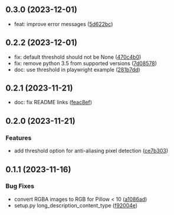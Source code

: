 ## 0.3.0 (2023-12-01)

* feat: improve error messages ([5d622bc](https://github.com/bmihelac/pytest-image-snapshot/commit/5d622bc))

## 0.2.2 (2023-12-01)

* fix: default threshold should not be None ([470c4b0](https://github.com/bmihelac/pytest-image-snapshot/commit/470c4b0))
* fix: remove python 3.5 from supported versions ([7d08578](https://github.com/bmihelac/pytest-image-snapshot/commit/7d08578))
* doc: use threshold in playwright example ([281b7dd](https://github.com/bmihelac/pytest-image-snapshot/commit/281b7dd))



## 0.2.1 (2023-11-21)

* doc: fix README links ([feac8ef](https://github.com/bmihelac/pytest-image-snapshot/commit/feac8ef))


## 0.2.0 (2023-11-21)

### Features

* add threshold option for anti-aliasing pixel detection ([ce7b303](https://github.com/bmihelac/pytest-image-snapshot/commit/ce7b303fa41cad906995f11ad60719c379ced935))

## 0.1.1 (2023-11-16)


### Bug Fixes

* convert RGBA images to RGB for Pillow < 10 ([a1086ad](https://github.com/bmihelac/pytest-image-snapshot/commit/a1086adb10f2d2e0c6f03b59835982974653b12a))
* setup.py long_description_content_type ([f92004e](https://github.com/bmihelac/pytest-image-snapshot/commit/f92004ebe2821787801641789e957c4f019ed2ef))
